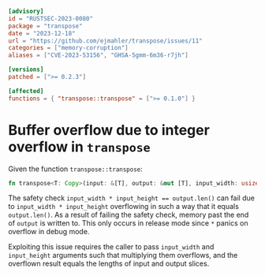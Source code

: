 ```toml
[advisory]
id = "RUSTSEC-2023-0080"
package = "transpose"
date = "2023-12-18"
url = "https://github.com/ejmahler/transpose/issues/11"
categories = ["memory-corruption"]
aliases = ["CVE-2023-53156", "GHSA-5gmm-6m36-r7jh"]

[versions]
patched = [">= 0.2.3"]

[affected]
functions = { "transpose::transpose" = [">= 0.1.0"] }
```

# Buffer overflow due to integer overflow in `transpose`

Given the function `transpose::transpose`:
```rust
fn transpose<T: Copy>(input: &[T], output: &mut [T], input_width: usize, input_height: usize)
```

The safety check `input_width * input_height == output.len()` can fail due to `input_width * input_height` overflowing in such a way that it equals `output.len()`.
As a result of failing the safety check, memory past the end of `output` is written to. This only occurs in release mode since `*` panics on overflow in debug mode.

Exploiting this issue requires the caller to pass `input_width` and `input_height` arguments such that multiplying them overflows, and the overflown result equals the lengths of input and output slices.
